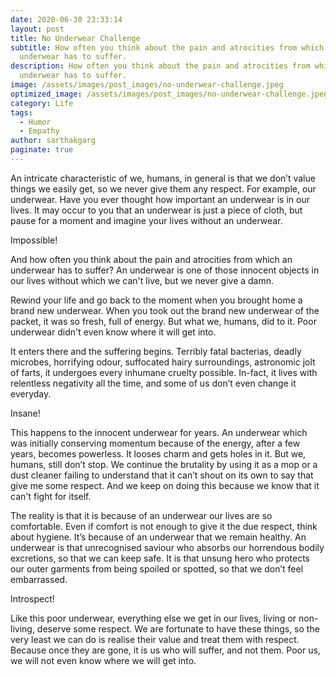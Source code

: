 ```yaml
---
date: 2020-06-30 23:33:14
layout: post
title: No Underwear Challenge
subtitle: How often you think about the pain and atrocities from which an
  underwear has to suffer.
description: How often you think about the pain and atrocities from which an
  underwear has to suffer.
image: /assets/images/post_images/no-underwear-challenge.jpeg
optimized_image: /assets/images/post_images/no-underwear-challenge.jpeg
category: Life
tags:
  - Humor
  - Empathy
author: sarthakgarg
paginate: true
---
```

An intricate characteristic of we, humans, in general is that we don’t value things we easily get, so we never give them any respect. For example, our underwear. Have you ever thought how important an underwear is in our lives. It may occur to you that an underwear is just a piece of cloth, but pause for a moment and imagine your lives without an underwear. 

Impossible!

And how often you think about the pain and atrocities from which an underwear has to suffer? An underwear is one of those innocent objects in our lives without which we can't live, but we never give a damn. 

Rewind your life and go back to the moment when you brought home a brand new underwear. When you took out the brand new underwear of the packet, it was so fresh, full of energy. But what we, humans, did to it. Poor underwear didn't even know where it will get into. 

It enters there and the suffering begins. Terribly fatal bacterias, deadly microbes, horrifying odour, suffocated hairy surroundings, astronomic jolt of farts, it undergoes every inhumane cruelty possible. In-fact, it lives with relentless negativity all the time, and some of us don’t even change it everyday. 

Insane!

This happens to the innocent underwear for years. An underwear which was initially conserving momentum because of the energy, after a few years, becomes powerless. It looses charm and gets holes in it. But we, humans, still don’t stop. We continue the brutality by using it as a mop or a dust cleaner failing to understand that it can’t shout on its own to say that give me some respect. And we keep on doing this because we know that it can't fight for itself.

The reality is that it is because of an underwear our lives are so comfortable. Even if comfort is not enough to give it the due respect, think about hygiene. It’s because of an underwear that we remain healthy. An underwear is that unrecognised saviour who absorbs our horrendous bodily excretions, so that we can keep safe. It is that unsung hero who protects our outer garments from being spoiled or spotted, so that we don’t feel embarrassed.

Introspect!

Like this poor underwear, everything else we get in our lives, living or non-living, deserve some respect. We are fortunate to have these things, so the very least we can do is realise their value and treat them with respect. Because once they are gone, it is us who will suffer, and not them. Poor us, we will not even know where we will get into. 